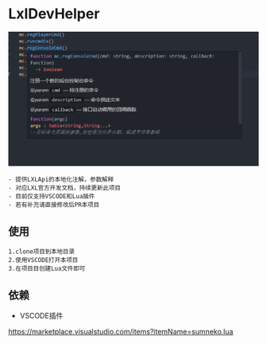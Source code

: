 # LxlDevHelper
![](images\sc1.png)
~~~
- 提供LXLApi的本地化注解，参数解释
- 对应LXL官方开发文档，持续更新此项目
- 目前仅支持VSCODE和Lua插件
- 若有补充请直接修改后PR本项目
~~~
## 使用
~~~
1.clone项目到本地目录
2.使用VSCODE打开本项目
3.在项目目创建Lua文件即可
~~~

## 依赖
- VSCODE插件

<https://marketplace.visualstudio.com/items?itemName=sumneko.lua>